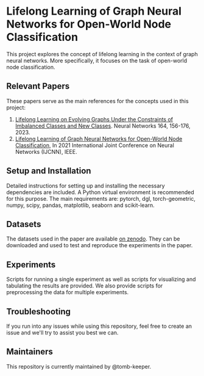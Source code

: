 # Lifelong Learning of Graph Neural Networks for Open-World Node Classification

This project explores the concept of lifelong learning in the context of graph neural networks. More specifically, it focuses on the task of open-world node classification.

## Relevant Papers

These papers serve as the main references for the concepts used in this project:

1. [Lifelong Learning on Evolving Graphs Under the Constraints of Imbalanced Classes and New Classes](https://authors.elsevier.com/a/1h1SX3BBjKnulZ). Neural Networks 164, 156-176, 2023.
2. [Lifelong Learning of Graph Neural Networks for Open-World Node Classification](https://doi.org/10.1109/IJCNN52387.2021.9533412), In 2021 International Joint Conference on Neural Networks (IJCNN), IEEE.

## Setup and Installation

Detailed instructions for setting up and installing the necessary dependencies are included. A Python virtual environment is recommended for this purpose. The main requirements are: pytorch, dgl, torch-geometric, numpy, scipy, pandas, matplotlib, seaborn and scikit-learn.

## Datasets

The datasets used in the paper are available [on zenodo](https://zenodo.org/record/3764770). They can be downloaded and used to test and reproduce the experiments in the paper.

## Experiments

Scripts for running a single experiment as well as scripts for visualizing and tabulating the results are provided. We also provide scripts for preprocessing the data for multiple experiments.

## Troubleshooting

If you run into any issues while using this repository, feel free to create an issue and we'll try to assist you best we can.

## Maintainers

This repository is currently maintained by @tomb-keeper.